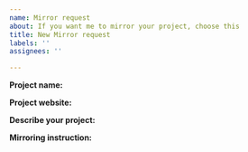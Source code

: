 ```yaml
---
name: Mirror request
about: If you want me to mirror your project, choose this
title: New Mirror request
labels: ''
assignees: ''

---
```


**Project name:**

**Project website:**

**Describe your project:**

**Mirroring instruction:**
